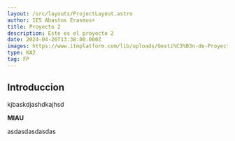```yaml
---
layout: /src/layouts/ProjectLayout.astro
author: IES Abastos Erasmus+
title: Proyecto 2
description: Este es el proyecto 2
date: 2024-04-26T13:38:00.000Z
images: https://www.itmplatform.com/lib/uploads/Gesti%C3%B3n-de-Proyectos-5-Requisitos-del-%C3%89xito-300x199.png
type: KA2
tag: FP
---
```

## Introduccion

kjbaskdjashdkajhsd

**MIAU**

asdasdasdasdas
